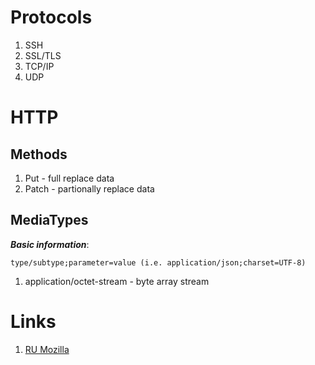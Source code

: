 # Protocols
1. SSH
2. SSL/TLS
3. TCP/IP
4. UDP

# HTTP

## Methods
1. Put - full replace data
2. Patch - partionally replace data

## MediaTypes
***Basic information***: 
```
type/subtype;parameter=value (i.e. application/json;charset=UTF-8)
```

1. application/octet-stream - byte array stream

# Links
1. [RU Mozilla](https://developer.mozilla.org/ru/docs/Web/HTTP/Basics_of_HTTP/MIME_types)

